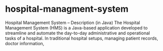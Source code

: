 # hospital-managment-system
Hospital Management System – Description (in Java)  The Hospital Management System (HMS) is a Java-based application developed to streamline and automate the day-to-day administrative and operational tasks of a hospital. In traditional hospital setups, managing patient records, doctor information,
